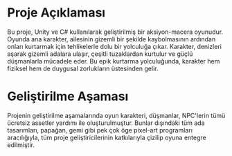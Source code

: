 # Proje Açıklaması
Bu proje, Unity ve C# kullanılarak geliştirilmiş bir aksiyon-macera oyunudur. Oyunda ana karakter, ailesinin gizemli bir şekilde kaybolmasının ardından onları kurtarmak için tehlikelerle dolu bir yolculuğa çıkar. Karakter, denizleri aşarak gizemli adalara ulaşır, çeşitli tuzaklardan kurtulur ve güçlü düşmanlarla mücadele eder. Bu epik kurtarma yolculuğunda, karakter hem fiziksel hem de duygusal zorlukların üstesinden gelir.

# Geliştirilme Aşaması
Projenin geliştirilme aşamalarında oyun karakteri, düşmanlar, NPC'lerin tümü ücretsiz assetler yardımı ile oluşturulmuştur. Bunlar dışındaki tüm ada tasarımları, papağan, gemi gibi pek çok öge pixel-art programları aracılığıyla, tüm proje geliştiricilerinin katkılarıyla çizilip oyuna entegre edilmiştir. 
